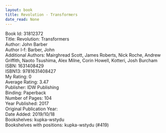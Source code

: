 ```yaml
---
layout: book
title: Revolution - Transformers
date_read: None
---
```


Book Id: 31812372<br />
Title: Revolution: Transformers<br />
Author: John Barber<br />
Author l-f: Barber, John<br />
Additional Authors: Mairghread Scott, James Roberts, Nick Roche, Andrew Griffith, Naoto Tsushima, Alex Milne, Corin Howell, Kotteri, Josh Burcham<br />
ISBN: 1631408429<br />
ISBN13: 9781631408427<br />
My Rating: 0<br />
Average Rating: 3.47<br />
Publisher: IDW Publishing<br />
Binding: Paperback<br />
Number of Pages: 104<br />
Year Published: 2017<br />
Original Publication Year: <br />
Date Added: 2019/10/18<br />
Bookshelves: kupka-wstydu<br />
Bookshelves with positions: kupka-wstydu (#419)<br />

